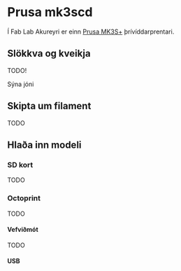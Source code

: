 # Prusa mk3scd 

Í Fab Lab Akureyri er einn [Prusa MK3S+](https://www.prusa3d.com/category/original-prusa-i3-mk3s/) þrívíddarprentari. 

## Slökkva og kveikja

TODO!

Sýna jóni

## Skipta um filament

TODO

## Hlaða inn modeli

### SD kort

TODO

### Octoprint

TODO

#### Vefviðmót

TODO

#### USB

